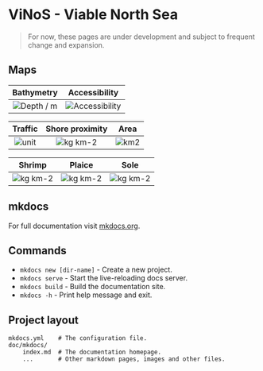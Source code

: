 <!--
SPDX-FileCopyrightText: 2023 Helmholtz-Zentrum hereon GmbH
SPDX-License-Identifier: CC0-1.0
SPDX-FileContributor: Carsten Lemmen <carsten.lemmen@hereon.de>
-->

# ViNoS - Viable North Sea

> For now, these pages are under development and subject to frequent change and expansion.

## Maps

|              Bathymetry               |                Accessibility                 |
| :-----------------------------------: | :------------------------------------------: |
| ![Depth / m](./assets/Bathymetry.png) | ![Accessibility](./assets/Accessibility.png) |

|            Traffic            |               Shore proximity               |           Area            |
| :---------------------------: | :-----------------------------------------: | :-----------------------: |
| ![unit](./assets/Traffic.png) | ![kg km-2](<./assets/Shore\ proximity.png>) | ![km2](./assets/Area.png) |

|             Shrimp              |             Plaice              |             Sole              |
| :-----------------------------: | :-----------------------------: | :---------------------------: |
| ![kg km-2](./assets/Shrimp.png) | ![kg km-2](./assets/Plaice.png) | ![kg km-2](./assets/Sole.png) |

## mkdocs

For full documentation visit [mkdocs.org](https://www.mkdocs.org).

## Commands

- `mkdocs new [dir-name]` - Create a new project.
- `mkdocs serve` - Start the live-reloading docs server.
- `mkdocs build` - Build the documentation site.
- `mkdocs -h` - Print help message and exit.

## Project layout

    mkdocs.yml    # The configuration file.
    doc/mkdocs/
        index.md  # The documentation homepage.
        ...       # Other markdown pages, images and other files.

